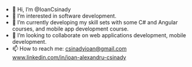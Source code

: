 - 👋 Hi, I’m @IoanCsinady
- 👀 I’m interested in software development.
- 🌱 I’m currently developing my skill sets with some C# and Angular courses, and mobile app development course.
- 💞️ I’m looking to collaborate on web applications development, mobile development.
- 📫 How to reach me: 
     csinadyioan@gmail.com
     www.linkedin.com/in/ioan-alexandru-csinady
<!---
IoanCsinady/IoanCsinady is a ✨ special ✨ repository because its `README.md` (this file) appears on your GitHub profile.
You can click the Preview link to take a look at your changes.
--->
